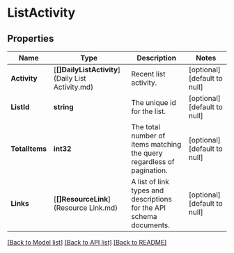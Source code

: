 # ListActivity

## Properties
Name | Type | Description | Notes
------------ | ------------- | ------------- | -------------
**Activity** | [**[]DailyListActivity**](Daily List Activity.md) | Recent list activity. | [optional] [default to null]
**ListId** | **string** | The unique id for the list. | [optional] [default to null]
**TotalItems** | **int32** | The total number of items matching the query regardless of pagination. | [optional] [default to null]
**Links** | [**[]ResourceLink**](Resource Link.md) | A list of link types and descriptions for the API schema documents. | [optional] [default to null]

[[Back to Model list]](../README.md#documentation-for-models) [[Back to API list]](../README.md#documentation-for-api-endpoints) [[Back to README]](../README.md)

